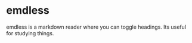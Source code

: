 # emdless

emdless is a markdown reader where you can toggle headings.
Its useful for studying things.
